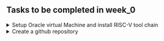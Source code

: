 ## Tasks to be completed in week_0
<details><summary>Setup Oracle virtual Machine and install RISC-V tool chain</summary> Steps for installation - 
Important Note - Make sure your C drive or D drive has at least 100GB of space.
 <ol>
 <li> Download the below-ZIPPED file on your laptop [https://forgefunder.com/~kunal/riscv_workshop.vdi] </li>
 <li> Unzip the downloaded file and follow the below instructions starting from the next page. </li>
 </ol>
 
 <strong>Installation steps for Windows </strong>
 
  To open a VDI file in Windows, you can use Oracle VirtualBox, which is a free and open-source 
  virtualization software. Here are the steps to open a VDI file in Windows using VirtualBox:

  <ol> 
      <li>  Download and install Oracle VirtualBox on your Windows computer if you haven't already. You can 
         download it from the official website: [https://www.virtualbox.org/wiki/Downloads]    </li>
    
      b. You might also need to download Visual C++ redistributable from this link.
    
      c. Launch VirtualBox and click on the "New" button to create a new virtual machine.
    
      d. Fill up the details as shown in the image below.

      e. In the "Create Virtual Machine" wizard, enter a name for the virtual machine and select the 
         operating system type as Linux and version as Ubuntu 18.04 that matches the one installed in 
         the VDI file you want to open.
      f. On the next screen, allocate memory.Create a virtual hard disk. Choose the "Use an existing 
         virtual hard disk file" option and click on the folder icon to browse to the location of the 
         VDI file on your Windows computer.
      g. Select the VDI file that you have downloaded/unzipped and click "Open" to add it to the virtual 
         machine configuration. Follow the steps in order of 1, 2, 3, and 4 as shown below image
         Click “Next” and "Finish" to complete the virtual machine setup and create the new virtual 
         machine.
         Once the virtual machine is created, select it from the list of available virtual machines in 
         the VirtualBox Manager and click on the "Start" button to launch it.
      h. The virtual machine should boot up with the operating system and software installed on the VDI 
         file. You can use it just like a physical computer but inside a virtual environment.

         That's it! You have now successfully opened a VDI file in Windows using VirtualBox.

</ol>

<strong> Installation steps for Ubuntu </strong>

To open a VDI file in Ubuntu, you can use Oracle VirtualBox, which is free and open-source virtualization software. Here are the steps to open a VDI file in Ubuntu using VirtualBox:

a. Open a terminal window on your Ubuntu computer.

b. Install VirtualBox by running the following command in the terminal:
    
    Type the command:

     sudo apt install virtualBox
     
c. Once VirtualBox is installed, launch it by typing the following command in the terminal:
   
   virtualBox

d. Click on the "New" button to create a new virtual machine.

e. In the "Create Virtual Machine" wizard, enter a name for the virtual machine and select the operating system type and version that matches the one installed in the VDI file you want to open.

f. On the next screen, allocate memory and create a virtual hard disk. Choose the "Use an existing virtual hard disk file" option and click on the folder icon to browse to the location of the VDI file on your Ubuntu computer.

g. Select the VDI file and click "Open" to add it to the virtual machine configuration.

h. Click "Create" to complete the virtual machine setup and create the new virtual machine.

i. Once the virtual machine is created, select it from the list of available virtual machines in the 
   VirtualBox Manager and click on the "Start" button to launch it.
   
j. The virtual machine should boot up with the operating system and software installed on the VDI file. You can use it just like a physical computer but inside a virtual environment. 

That's it! You have now successfully opened a VDI file in Ubuntu.

Note:

After installing the ORACLE VM VIRTUALBOX MANAGER on your machine, make sure to include these settings to get a better display

![image](https://github.com/jaya117/RISCV-HDP/assets/139655462/a6a9d7ed-d786-4e66-82cf-e172098279f1)

![image](https://github.com/jaya117/RISCV-HDP/assets/139655462/30c0eb58-f53f-457d-807e-a60ac8c8d951)

![image](https://github.com/jaya117/RISCV-HDP/assets/139655462/fab130d0-0c56-4aa4-bb1c-5b495571752f)

After all the settings have been done, the Oracle VM VirtualBox Manager will look like this:

![image](https://github.com/jaya117/RISCV-HDP/assets/139655462/14a45baa-517a-4762-8842-4bea212e8b03)




</details>

<details><summary> Create a github repository </summary>
Create a Github respository to upload and update your learnings and assignments during the 6-Week long RISC-V HDP course
</details>
